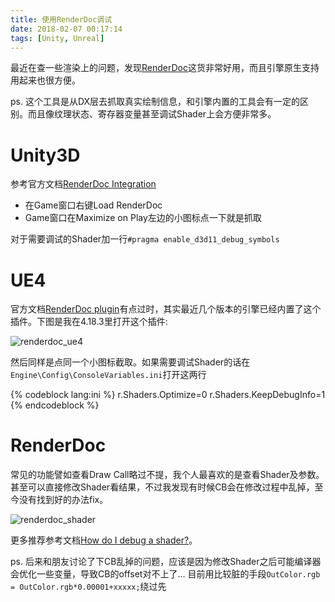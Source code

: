 ```yaml
---
title: 使用RenderDoc调试
date: 2018-02-07 00:17:14
tags: [Unity, Unreal]
---
```


最近在查一些渲染上的问题，发现[RenderDoc](https://renderdoc.org/)这货非常好用，而且引擎原生支持用起来也很方便。

ps. 这个工具是从DX层去抓取真实绘制信息，和引擎内置的工具会有一定的区别。而且像纹理状态、寄存器变量甚至调试Shader上会方便非常多。

<!--more-->

# Unity3D

参考官方文档[RenderDoc Integration](https://docs.unity3d.com/Manual/RenderDocIntegration.html)

- 在Game窗口右键Load RenderDoc
- Game窗口在Maximize on Play左边的小图标点一下就是抓取

对于需要调试的Shader加一行`#pragma enable_d3d11_debug_symbols`

# UE4

官方文档[RenderDoc plugin](https://wiki.unrealengine.com/RenderDoc_plugin)有点过时，其实最近几个版本的引擎已经内置了这个插件。下图是我在4.18.3里打开这个插件:

![renderdoc_ue4](/images/renderdoc_ue4.png)

然后同样是点同一个小图标截取。如果需要调试Shader的话在`Engine\Config\ConsoleVariables.ini`打开这两行

{% codeblock lang:ini %}
r.Shaders.Optimize=0
r.Shaders.KeepDebugInfo=1
{% endcodeblock %}

# RenderDoc

常见的功能譬如查看Draw Call略过不提，我个人最喜欢的是查看Shader及参数。甚至可以直接修改Shader看结果，不过我发现有时候CB会在修改过程中乱掉，至今没有找到好的办法fix。

![renderdoc_shader](/images/renderdoc_shader.png)

更多推荐参考文档[How do I debug a shader?](https://renderdoc.org/docs/how/how_debug_shader.html)。


ps. 后来和朋友讨论了下CB乱掉的问题，应该是因为修改Shader之后可能编译器会优化一些变量，导致CB的offset对不上了... 目前用比较脏的手段`OutColor.rgb = OutColor.rgb*0.00001+xxxxx;`绕过先